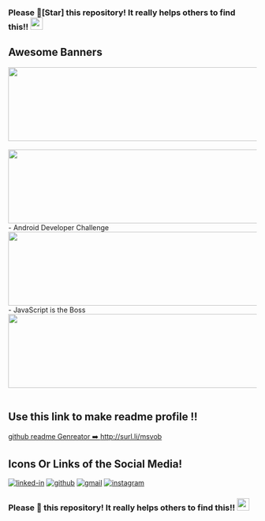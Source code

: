 ### Please 🌟[Star] this repository! It really helps others to find this!!  <img src="https://user-images.githubusercontent.com/74038190/216125640-2783ebd5-e63e-4ed1-b491-627a40b24850.png" width="25" />

## Awesome Banners

<img width="700" height="150" src="https://github.com/Anmol-Baranwal/Cool-GIFs-For-GitHub/assets/74038190/c288471c-be67-4fbb-af44-1c63ee9ed280" />
<br><br>
<img width="700" height="150" src="https://github.com/Anmol-Baranwal/Cool-GIFs-For-GitHub/assets/74038190/d48893bd-0757-481c-8d7e-ba3e163feae7" />
- Android Developer Challenge
<img width="700" height="150" src="https://user-images.githubusercontent.com/74038190/215768208-3bf3dda8-eeea-40ee-a58b-f5ac529685bf.gif">
- JavaScript is the Boss
<img width="700" height="150" src="https://user-images.githubusercontent.com/74038190/213910845-af37a709-8995-40d6-be59-724526e3c3d7.gif">
<br><br>

## Use this link to make readme profile !!
<a href ="https://www.youtube.com/redirect?event=video_description&redir_token=QUFFLUhqbFJMb1VFdWFHXzlPU251d1h4SkRkTnJfZmt5d3xBQ3Jtc0tudGx0d1F1RDRGc3JPV09YQlItLVpoSXU0Q3g4QnF5Mlc3VmcwaUFKZ1RRSUtOTkpGWXMydDhQQ1hGNkJpc3FuUTd4V1NYSVhrdzBsaVp4dU5vbWo5bXhtbEQ4VUpnS2k5RmRjNi1lbjRYZ2I1RlVTbw&q=https%3A%2F%2Frahuldkjain.github.io%2Fgh-profile-readme-generator%2F&v=HD4cnRuSGN0"> github readme Genreator ➡️ http://surl.li/msvob </a>

## Icons Or Links of the Social Media!
[![linked-in](https://img.shields.io/badge/Linked_In-0077B5?style=for-the-badge&logo=LinkedIn&logoColor=white)]()
[![github](https://img.shields.io/badge/GitHub-000000?style=for-the-badge&logo=GitHub&logoColor=white)]()
[![gmail](https://img.shields.io/badge/Gmail-D14836?style=for-the-badge&logo=Gmail&logoColor=white)]()
[![instagram](https://img.shields.io/badge/Instagram-E4405F?style=for-the-badge&logo=instagram&logoColor=white)]()

### Please 🌟 this repository! It really helps others to find this!!  <img src="https://user-images.githubusercontent.com/74038190/216125640-2783ebd5-e63e-4ed1-b491-627a40b24850.png" width="25" />
